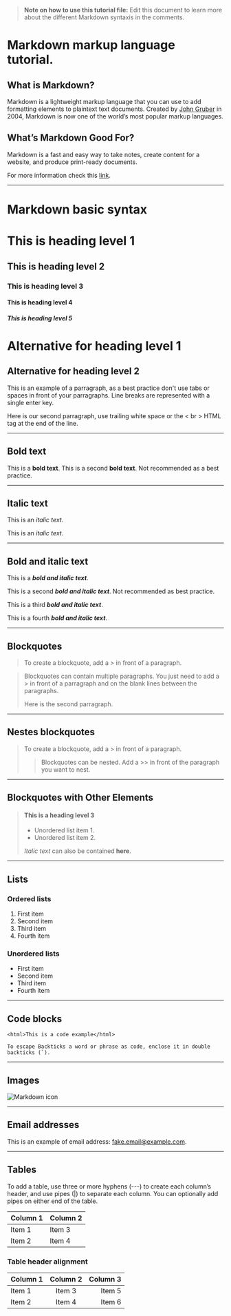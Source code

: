 [//]: <> (This is a comment. Look for more information here: https://www.markdownguide.org/basic-syntax/)

> **Note on how to use this tutorial file:** Edit this document to learn more about the different Markdown syntaxis in the comments.

# Markdown markup language tutorial. 
## What is Markdown?

Markdown is a lightweight markup language that you can use to add formatting elements to plaintext text documents. Created by [John Gruber](https://daringfireball.net/projects/markdown/) in 2004, Markdown is now one of the world’s most popular markup languages.

## What’s Markdown Good For?
Markdown is a fast and easy way to take notes, create content for a website, and produce print-ready documents.

For more information check this [link](https://www.markdownguide.org/getting-started/).


[//]: <> (The following dashes render a horizontal rule tp separate the content.)
----------------------------------------

# Markdown basic syntax
# This is heading level 1
## This is heading level 2
### This is heading level 3
#### This is heading level 4
##### This is heading level 5

Alternative for heading level 1
================================

Alternative for heading level 2
--------------------------------

This is an example of a parragraph, as a best practice don't use tabs or spaces in front of your parragraphs.
Line breaks are represented with a single enter key.

Here is our second parragraph, use trailing white space or the < br > HTML tag at the end of the line.

----------------------------------------

## Bold text
This is a **bold text**.
This is a second __bold text__. Not recommended as a best practice.

----------------------------------------

## Italic text
This is an *italic text*.

This is an _italic text_.

----------------------------------------

## Bold and italic text
This is a ***bold and italic text***.

This is a second ___bold and italic text___. Not recommended as best practice.

This is a third __*bold and italic text*__.

This is a fourth **_bold and italic text_**.

----------------------------------------

## Blockquotes
>To create a blockquote, add a > in front of a paragraph.

>Blockquotes can contain multiple paragraphs. You just need to add a > in front of a parragraph and on the blank lines between the paragraphs.
>
>Here is the second parragraph.

----------------------------------------

## Nestes blockquotes
>To create a blockquote, add a > in front of a paragraph.
>
>>Blockquotes can be nested. Add a >> in front of the paragraph you want to nest.

----------------------------------------

## Blockquotes with Other Elements
> #### This is a heading level 3
>
> - Unordered list item 1.
> - Unordered list item 2.
>
>  *Italic text* can also be contained **here**.

----------------------------------------

## Lists
### Ordered lists
1. First item
2. Second item
3. Third item
4. Fourth item

### Unordered lists
- First item
- Second item
- Third item
- Fourth item

----------------------------------------

## Code blocks
`<html>This is a code example</html>`

``To escape Backticks a word or phrase as code, enclose it in double backticks (`).``

----------------------------------------

## Images
![Markdown icon](https://github.com/FrancoLorenzo/Markdown_tutorial/blob/main/Images/markdown-icon.png)

----------------------------------------

## Email addresses
This is an example of email address: <fake.email@example.com>.

----------------------------------------

## Tables
To add a table, use three or more hyphens (---) to create each column’s header, and use pipes (|) to separate each column. You can optionally add pipes on either end of the table.

| Column 1    | Column 2    |
| ----------- | ----------- |
| Item 1      | Item 3      |
| Item 2      | Item 4      |


### Table header alignment
| Column 1    | Column 2    | Column 3    |
| :---        |    :----:   |        ---: |
| Item 1      | Item 3      | Item 5      |
| Item 2      | Item 4      | Item 6      |